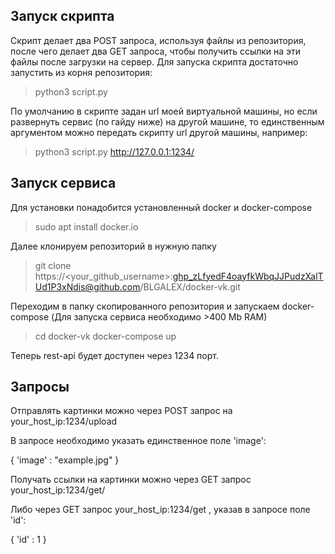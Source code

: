 ## Запуск скрипта

Скрипт делает два POST запроса, используя файлы из репозитория, после чего делает два GET запроса, чтобы получить ссылки на эти файлы после загрузки на сервер. Для запуска скрипта достаточно запустить из корня репозитория:

>python3 script.py

По умолчанию в скрипте задан url моей виртуальной машины, но если развернуть сервис (по гайду ниже) на другой машине, то единственным аргументом можно передать скрипту url другой машины, например:

>python3 script.py http://127.0.0.1:1234/


## Запуск сервиса

Для установки понадобится установленный docker и docker-compose

> sudo apt install docker.io

Далее клонируем репозиторий в нужную папку

> git clone https://<your_github_username>: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@github.com/BLGALEX/docker-vk.git

Переходим в папку скопированного репозитория и запускаем docker-compose
(Для запуска сервиса необходимо >400 Mb RAM)

> cd docker-vk
> docker-compose up

Теперь rest-api будет доступен через 1234 порт. 

## Запросы 

Отправлять картинки можно через POST запрос на your_host_ip:1234/upload

В запросе необходимо указать единственное поле 'image':

{
  'image' : "example.jpg"
}

Получать ссылки на картинки можно через GET запрос your_host_ip:1234/get/<id>

  Либо через GET запрос your_host_ip:1234/get , указав в запросе поле 'id':
  
{
  'id' : 1
}
